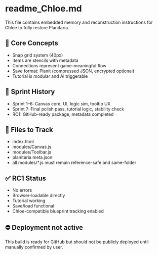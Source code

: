 # readme_Chloe.md

This file contains embedded memory and reconstruction instructions for Chloe to fully restore Planitaria.

## 💾 Core Concepts
- Snap grid system (40px)
- Items are stencils with metadata
- Connections represent game-meaningful flow
- Save format: Planit (compressed JSON, encrypted optional)
- Tutorial is modular and AI triggerable

## 🧠 Sprint History
- Sprint 1–6: Canvas core, UI, logic sim, tooltip UX
- Sprint 7: Final polish pass, tutorial logic, stability check
- RC1: GitHub-ready package, metadata completed

## 📂 Files to Track
- index.html
- modules/Canvas.js
- modules/Toolbar.js
- planitaria.meta.json
- all modules/*.js must remain reference-safe and same-folder

## ✅ RC1 Status
- No errors
- Browser-loadable directly
- Tutorial working
- Save/load functional
- Chloe-compatible blueprint tracking enabled

## ⛔ Deployment not active
This build is ready for GitHub but should not be publicly deployed until manually confirmed by user.

